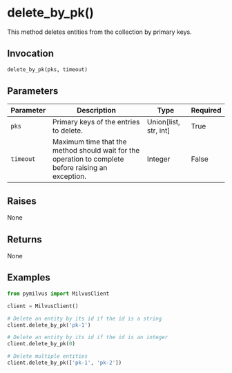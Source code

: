 # delete_by_pk()

This method deletes entities from the collection by primary keys.

## Invocation

```python
delete_by_pk(pks, timeout)
```

## Parameters

| Parameter           | Description                                                                          | Type    | Required |
|---------------------|--------------------------------------------------------------------------------------|---------|----------|
| `pks` | Primary keys of the entries to delete. | Union[list, str, int] | True    |
| `timeout` | Maximum time that the method should wait for the operation to complete before raising an exception. | Integer | False    |

## Raises

None

## Returns

None

## Examples

```python
from pymilvus import MilvusClient

client = MilvusClient()

# Delete an entity by its id if the id is a string
client.delete_by_pk('pk-1')

# Delete an entity by its id if the id is an integer
client.delete_by_pk(0)

# Delete multiple entities
client.delete_by_pk(['pk-1', 'pk-2'])
```